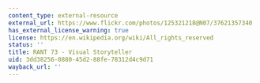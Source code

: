 ```yaml
---
content_type: external-resource
external_url: https://www.flickr.com/photos/125321218@N07/37621357340
has_external_license_warning: true
license: https://en.wikipedia.org/wiki/All_rights_reserved
status: ''
title: RANT 73 - Visual Storyteller
uid: 3dd38256-0880-45d2-88fe-78312d4c9d71
wayback_url: ''
---
```


